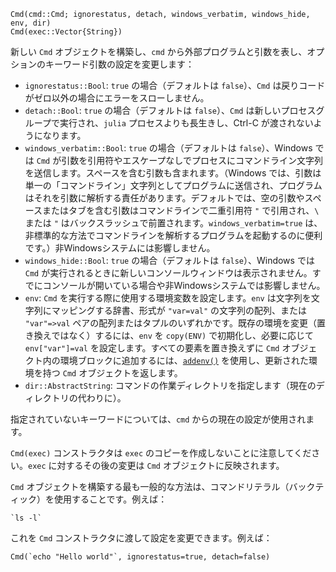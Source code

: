 ```
Cmd(cmd::Cmd; ignorestatus, detach, windows_verbatim, windows_hide, env, dir)
Cmd(exec::Vector{String})
```

新しい `Cmd` オブジェクトを構築し、`cmd` から外部プログラムと引数を表し、オプションのキーワード引数の設定を変更します：

  * `ignorestatus::Bool`: `true` の場合（デフォルトは `false`）、`Cmd` は戻りコードがゼロ以外の場合にエラーをスローしません。
  * `detach::Bool`: `true` の場合（デフォルトは `false`）、`Cmd` は新しいプロセスグループで実行され、`julia` プロセスよりも長生きし、Ctrl-C が渡されないようになります。
  * `windows_verbatim::Bool`: `true` の場合（デフォルトは `false`）、Windows では `Cmd` が引数を引用符やエスケープなしでプロセスにコマンドライン文字列を送信します。スペースを含む引数も含まれます。（Windows では、引数は単一の「コマンドライン」文字列としてプログラムに送信され、プログラムはそれを引数に解析する責任があります。デフォルトでは、空の引数やスペースまたはタブを含む引数はコマンドラインで二重引用符 `"` で引用され、`\` または `"` はバックスラッシュで前置されます。`windows_verbatim=true` は、非標準的な方法でコマンドラインを解析するプログラムを起動するのに便利です。）非Windowsシステムには影響しません。
  * `windows_hide::Bool`: `true` の場合（デフォルトは `false`）、Windows では `Cmd` が実行されるときに新しいコンソールウィンドウは表示されません。すでにコンソールが開いている場合や非Windowsシステムでは影響しません。
  * `env`: `Cmd` を実行する際に使用する環境変数を設定します。`env` は文字列を文字列にマッピングする辞書、形式が `"var=val"` の文字列の配列、または `"var"=>val` ペアの配列またはタプルのいずれかです。既存の環境を変更（置き換えではなく）するには、`env` を `copy(ENV)` で初期化し、必要に応じて `env["var"]=val` を設定します。すべての要素を置き換えずに `Cmd` オブジェクト内の環境ブロックに追加するには、[`addenv()`](@ref) を使用し、更新された環境を持つ `Cmd` オブジェクトを返します。
  * `dir::AbstractString`: コマンドの作業ディレクトリを指定します（現在のディレクトリの代わりに）。

指定されていないキーワードについては、`cmd` からの現在の設定が使用されます。

`Cmd(exec)` コンストラクタは `exec` のコピーを作成しないことに注意してください。`exec` に対するその後の変更は `Cmd` オブジェクトに反映されます。

`Cmd` オブジェクトを構築する最も一般的な方法は、コマンドリテラル（バックティック）を使用することです。例えば：

```
`ls -l`
```

これを `Cmd` コンストラクタに渡して設定を変更できます。例えば：

```
Cmd(`echo "Hello world"`, ignorestatus=true, detach=false)
```
